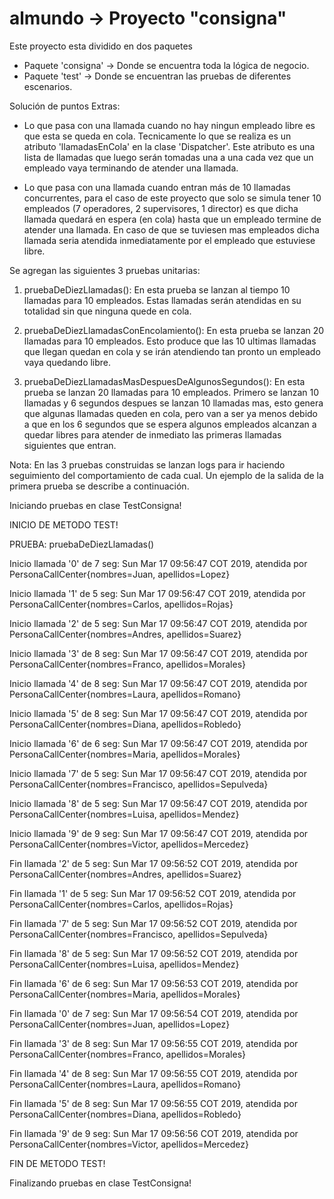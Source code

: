 # almundo -> Proyecto "consigna"

Este proyecto esta dividido en dos paquetes
 - Paquete 'consigna' -> Donde se encuentra toda la lógica de negocio.
 - Paquete 'test' -> Donde se encuentran las pruebas de diferentes escenarios.


Solución de puntos Extras:

 - Lo que pasa con una llamada cuando no hay ningun empleado libre es que esta se queda en cola. 
Tecnicamente lo que se realiza es un atributo 'llamadasEnCola' en la clase 'Dispatcher'. Este atributo 
es una lista de llamadas que luego serán tomadas una a una cada vez que un empleado vaya terminando de 
atender una llamada.

 - Lo que pasa con una llamada cuando entran más de 10 llamadas concurrentes, para el caso de este proyecto 
que solo se simula tener 10 empleados (7 operadores, 2 supervisores, 1 director) es que dicha llamada quedará 
en espera (en cola) hasta que un empleado termine de atender una llamada. En caso de que se tuviesen mas 
empleados dicha llamada seria atendida inmediatamente por el empleado que estuviese libre.

Se agregan las siguientes 3 pruebas unitarias:

 1. pruebaDeDiezLlamadas(): En esta prueba se lanzan al tiempo 10 llamadas para 10 empleados. Estas llamadas
serán atendidas en su totalidad sin que ninguna quede en cola.

 2. pruebaDeDiezLlamadasConEncolamiento(): En esta prueba se lanzan 20 llamadas para 10 empleados. Esto produce
que las 10 ultimas llamadas que llegan quedan en cola y se irán atendiendo tan pronto un empleado vaya quedando
libre.

 3. pruebaDeDiezLlamadasMasDespuesDeAlgunosSegundos(): En esta prueba se lanzan 20 llamadas para 10 empleados.
Primero se lanzan 10 llamadas y 6 segundos despues se lanzan 10 llamadas mas, esto genera que algunas llamadas
queden en cola, pero van a ser ya menos debido a que en los 6 segundos que se espera algunos empleados alcanzan
a quedar libres para atender de inmediato las primeras llamadas siguientes que entran.

Nota: En las 3 pruebas construidas se lanzan logs para ir haciendo seguimiento del comportamiento de cada cual.
Un ejemplo de la salida de la primera prueba se describe a continuación.

Iniciando pruebas en clase TestConsigna!

INICIO DE METODO TEST!

PRUEBA: pruebaDeDiezLlamadas()

Inicio llamada '0' de 7 seg: Sun Mar 17 09:56:47 COT 2019, atendida por PersonaCallCenter{nombres=Juan, apellidos=Lopez}

Inicio llamada '1' de 5 seg: Sun Mar 17 09:56:47 COT 2019, atendida por PersonaCallCenter{nombres=Carlos, apellidos=Rojas}

Inicio llamada '2' de 5 seg: Sun Mar 17 09:56:47 COT 2019, atendida por PersonaCallCenter{nombres=Andres, apellidos=Suarez}

Inicio llamada '3' de 8 seg: Sun Mar 17 09:56:47 COT 2019, atendida por PersonaCallCenter{nombres=Franco, apellidos=Morales}

Inicio llamada '4' de 8 seg: Sun Mar 17 09:56:47 COT 2019, atendida por PersonaCallCenter{nombres=Laura, apellidos=Romano}

Inicio llamada '5' de 8 seg: Sun Mar 17 09:56:47 COT 2019, atendida por PersonaCallCenter{nombres=Diana, apellidos=Robledo}

Inicio llamada '6' de 6 seg: Sun Mar 17 09:56:47 COT 2019, atendida por PersonaCallCenter{nombres=Maria, apellidos=Morales}

Inicio llamada '7' de 5 seg: Sun Mar 17 09:56:47 COT 2019, atendida por PersonaCallCenter{nombres=Francisco, apellidos=Sepulveda}

Inicio llamada '8' de 5 seg: Sun Mar 17 09:56:47 COT 2019, atendida por PersonaCallCenter{nombres=Luisa, apellidos=Mendez}

Inicio llamada '9' de 9 seg: Sun Mar 17 09:56:47 COT 2019, atendida por PersonaCallCenter{nombres=Victor, apellidos=Mercedez}

Fin llamada '2' de 5 seg: Sun Mar 17 09:56:52 COT 2019, atendida por PersonaCallCenter{nombres=Andres, apellidos=Suarez}

Fin llamada '1' de 5 seg: Sun Mar 17 09:56:52 COT 2019, atendida por PersonaCallCenter{nombres=Carlos, apellidos=Rojas}

Fin llamada '7' de 5 seg: Sun Mar 17 09:56:52 COT 2019, atendida por PersonaCallCenter{nombres=Francisco, apellidos=Sepulveda}

Fin llamada '8' de 5 seg: Sun Mar 17 09:56:52 COT 2019, atendida por PersonaCallCenter{nombres=Luisa, apellidos=Mendez}

Fin llamada '6' de 6 seg: Sun Mar 17 09:56:53 COT 2019, atendida por PersonaCallCenter{nombres=Maria, apellidos=Morales}

Fin llamada '0' de 7 seg: Sun Mar 17 09:56:54 COT 2019, atendida por PersonaCallCenter{nombres=Juan, apellidos=Lopez}

Fin llamada '3' de 8 seg: Sun Mar 17 09:56:55 COT 2019, atendida por PersonaCallCenter{nombres=Franco, apellidos=Morales}

Fin llamada '4' de 8 seg: Sun Mar 17 09:56:55 COT 2019, atendida por PersonaCallCenter{nombres=Laura, apellidos=Romano}

Fin llamada '5' de 8 seg: Sun Mar 17 09:56:55 COT 2019, atendida por PersonaCallCenter{nombres=Diana, apellidos=Robledo}

Fin llamada '9' de 9 seg: Sun Mar 17 09:56:56 COT 2019, atendida por PersonaCallCenter{nombres=Victor, apellidos=Mercedez}

FIN DE METODO TEST!

Finalizando pruebas en clase TestConsigna!









